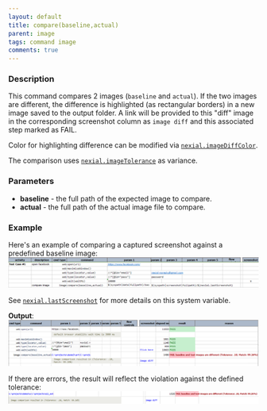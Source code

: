 ```yaml
---
layout: default
title: compare(baseline,actual)
parent: image
tags: command image
comments: true
---
```



### Description
This command compares 2 images (`baseline` and `actual`). If the two images are different, the difference is highlighted 
(as rectangular borders) in a new image saved to the output folder. A link will be provided to this "diff" image in the 
corresponding screenshot column as `image diff` and this associated step marked as FAIL.

Color for highlighting difference can be modified via [`nexial.imageDiffColor`](../../systemvars/index#nexial.imageDiffColor).

The comparison uses [`nexial.imageTolerance`](../../systemvars/index#nexial.imageTolerance) as variance.


### Parameters
- **baseline** - the full path of the expected image to compare.
- **actual** - the full path of the actual image file to compare.


### Example
Here's an example of comparing a captured screenshot against a predefined baseline image:<br/>
![script](image/compare_01.png)

See [`nexial.lastScreenshot`](../../systemvars/index#nexial.lastScreenshot) for more details on this system variable.

**Output**:<br/>
![output](image/compare_02.png)

If there are errors, the result will reflect the violation against the defined tolerance:<br/>
![output2](image/compare_03.png)
